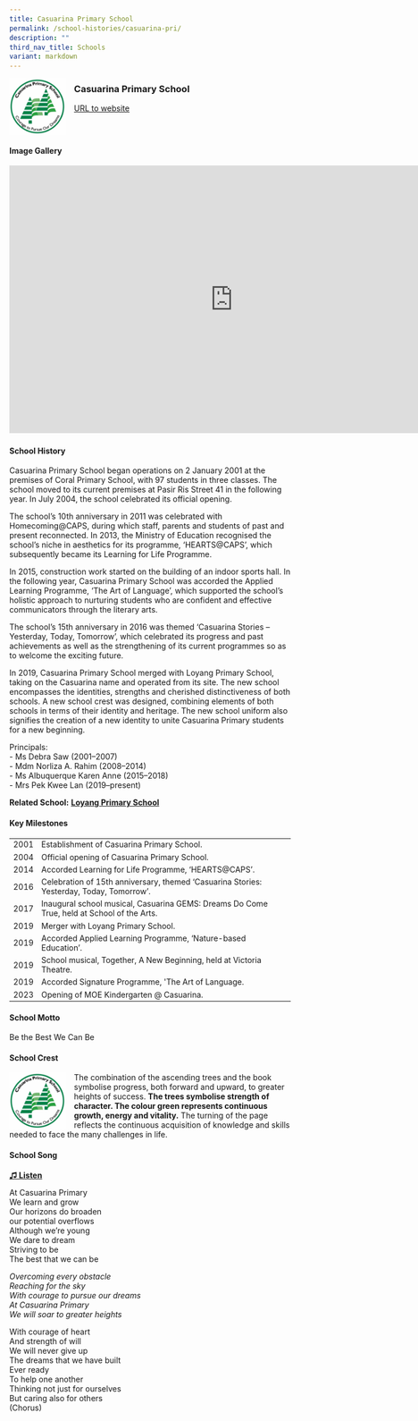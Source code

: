 ```yaml
---
title: Casuarina Primary School
permalink: /school-histories/casuarina-pri/
description: ""
third_nav_title: Schools
variant: markdown
---
```

<img align="left" style="width:20%;margin-right:15px;" src="/images/casuarinapri1.png">

### **Casuarina Primary School**
[URL to website](http://www.casuarinapri.moe.edu.sg/) 
<br clear="left">

#### **Image Gallery**
<iframe src="https://docs.google.com/presentation/d/e/2PACX-1vQ9AfB8IaRL7uBepGgPuAk8RWiyix1kVADf2eYAsrpM4UHAldLI_YUJ-SqFQhEX2VQ-84gx_F7w2xgN/embed?start=false&amp;loop=true&amp;delayms=5000" frameborder="0" width="800" height="479" allowfullscreen="true"></iframe>


<br clear="left">

#### **School History**
Casuarina Primary School began operations on 2 January 2001 at the premises of Coral Primary School, with 97 students in three classes. The school moved to its current premises at Pasir Ris Street 41 in the following year. In July 2004, the school celebrated its official opening.

The school’s 10th&nbsp;anniversary in 2011 was celebrated with Homecoming@CAPS, during which staff, parents and students of past and present reconnected. In 2013, the Ministry of Education recognised the school’s niche in aesthetics for its programme, ‘HEARTS@CAPS’, which subsequently became its Learning for Life Programme.

In 2015, construction work started on the building of an indoor sports hall.&nbsp;In the following year, Casuarina Primary School was accorded the Applied Learning Programme, ‘The Art of Language’, which supported the school’s holistic approach to nurturing students who are confident and effective communicators through the literary arts.

The school’s 15th&nbsp;anniversary in 2016 was themed ‘Casuarina Stories – Yesterday, Today, Tomorrow’, which celebrated its progress and past achievements as well as the strengthening of its current programmes so as to welcome the exciting future.&nbsp;

In 2019, Casuarina Primary School merged with Loyang Primary School, taking on the Casuarina name and operated from its site. The new school encompasses the identities, strengths and cherished distinctiveness of both schools. A new school crest was designed, combining elements of both schools in terms of their identity and heritage. The new school uniform also signifies the creation of a new identity to unite Casuarina Primary students for a new beginning.

Principals:<br>
\- Ms Debra Saw (2001–2007)<br>
\- Mdm Norliza A. Rahim (2008–2014)<br>
\- Ms Albuquerque Karen Anne (2015–2018)<br>
\- Mrs Pek Kwee Lan (2019–present)

**Related School:** **[Loyang Primary School](/school-histories/loyang-pri/)** 

#### **Key Milestones**

|  |  |
|:---:|---|
| 2001 | Establishment of Casuarina Primary School. |
| 2004 | Official opening of Casuarina Primary School. |
| 2014 | Accorded Learning for Life Programme, ‘HEARTS@CAPS’. |
| 2016 | Celebration of 15th anniversary, themed ‘Casuarina Stories: Yesterday, Today, Tomorrow’. |
| 2017 | Inaugural school musical, Casuarina GEMS: Dreams Do Come True, held at School of the Arts. |
| 2019 | Merger with Loyang Primary School. |
| 2019 | Accorded Applied Learning Programme, ‘Nature-based Education’. |
| 2019 | School musical, Together, A New Beginning, held at Victoria Theatre. |
|2019 | Accorded Signature Programme, 'The Art of Language. |
| 2023 | Opening of MOE Kindergarten @ Casuarina. |

#### **School Motto**
Be the Best We Can Be

#### **School Crest**
<img align="left" style="width:20%;margin-right:15px;" src="/images/casuarinapri1.png">

The combination of the ascending trees and the book symbolise progress, both forward and upward, to greater heights of success.&nbsp;**The trees symbolise strength of character. The colour green represents continuous growth, energy and vitality.**&nbsp;The turning of the page reflects the continuous acquisition of knowledge and skills needed to face the many challenges in life.

#### **School Song**
<a target="\_blank" href="https://drive.google.com/file/d/1hvGZObaHl1fHOkdJo_MpJjuSdYc7zKH4/view?usp=drive_link">**♫ Listen**</a>

At Casuarina Primary<br>
We learn and grow<br>
Our horizons do broaden<br>
our potential overflows<br>
Although we’re young<br>
We dare to dream<br>
Striving to be<br>
The best that we can be

_Overcoming every obstacle_<br>
_Reaching for the sky_<br>
_With courage to pursue our dreams_<br>
_At Casuarina Primary_<br>
_We will soar to greater heights_

With courage of heart<br>
And strength of will<br>
We will never give up<br>
The dreams that we have built<br>
Ever ready<br>
To help one another<br>
Thinking not just for ourselves<br>
But caring also for others<br>
(Chorus)
